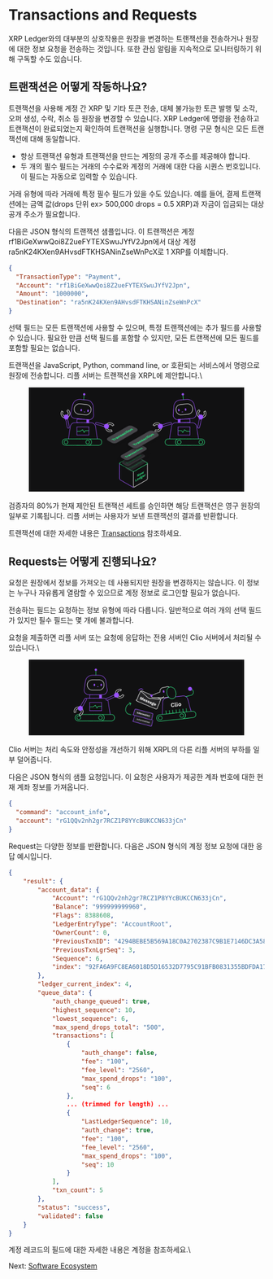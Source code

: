 # Transactions and Requests

XRP Ledger와의 대부분의 상호작용은 원장을 변경하는 트랜잭션을 전송하거나 원장에 대한 정보 요청을 전송하는 것입니다. 또한 관심 알림을 지속적으로 모니터링하기 위해 구독할 수도 있습니다.



## 트랜잭션은 어떻게 작동하나요?

트랜잭션을 사용해 계정 간 XRP 및 기타 토큰 전송, 대체 불가능한 토큰 발행 및 소각, 오퍼 생성, 수락, 취소 등 원장을 변경할 수 있습니다. XRP Ledger에 명령을 전송하고 트랜잭션이 완료되었는지 확인하여 트랜잭션을 실행합니다. 명령 구문 형식은 모든 트랜잭션에 대해 동일합니다.

* 항상 트랜잭션 유형과 트랜잭션을 만드는 계정의 공개 주소를 제공해야 합니다.
* 두 개의 필수 필드는 거래의 수수료와 계정의 거래에 대한 다음 시퀀스 번호입니다. 이 필드는 자동으로 입력할 수 있습니다.

거래 유형에 따라 거래에 특정 필수 필드가 있을 수도 있습니다. 예를 들어, 결제 트랜잭션에는 금액 값(drops 단위 ex> 500,000 drops = 0.5 XRP)과 자금이 입금되는 대상 공개 주소가 필요합니다.

다음은 JSON 형식의 트랜잭션 샘플입니다. 이 트랜잭션은 계정rf1BiGeXwwQoi8Z2ueFYTEXSwuJYfV2Jpn에서 대상 계정ra5nK24KXen9AHvsdFTKHSANinZseWnPcX로 1 XRP를 이체합니다.

```json
{
  "TransactionType": "Payment",
  "Account": "rf1BiGeXwwQoi8Z2ueFYTEXSwuJYfV2Jpn",
  "Amount": "1000000",
  "Destination": "ra5nK24KXen9AHvsdFTKHSANinZseWnPcX"
}
```



선택 필드는 모든 트랜잭션에 사용할 수 있으며, 특정 트랜잭션에는 추가 필드를 사용할 수 있습니다. 필요한 만큼 선택 필드를 포함할 수 있지만, 모든 트랜잭션에 모든 필드를 포함할 필요는 없습니다.

트랜잭션을 JavaScript, Python, command line, or 호환되는 서비스에서 명령으로 원장에 전송합니다. 리플 서버는 트랜잭션을 XRPL에 제안합니다.\


<figure><img src="../.gitbook/assets/image (1) (1).png" alt=""><figcaption></figcaption></figure>

검증자의 80%가 현재 제안된 트랜잭션 세트를 승인하면 해당 트랜잭션은 영구 원장의 일부로 기록됩니다. 리플 서버는 사용자가 보낸 트랜잭션의 결과를 반환합니다.

트랜잭션에 대한 자세한 내용은 [Transactions](https://xrpl.org/transactions.html) 참조하세요.



## Requests는 어떻게 진행되나요?

요청은 원장에서 정보를 가져오는 데 사용되지만 원장을 변경하지는 않습니다. 이 정보는 누구나 자유롭게 열람할 수 있으므로 계정 정보로 로그인할 필요가 없습니다.

전송하는 필드는 요청하는 정보 유형에 따라 다릅니다. 일반적으로 여러 개의 선택 필드가 있지만 필수 필드는 몇 개에 불과합니다.

요청을 제출하면 리플 서버 또는 요청에 응답하는 전용 서버인 Clio 서버에서 처리될 수 있습니다.\


<figure><img src="../.gitbook/assets/image (2) (1).png" alt=""><figcaption></figcaption></figure>

Clio 서버는 처리 속도와 안정성을 개선하기 위해 XRPL의 다른 리플 서버의 부하를 일부 덜어줍니다.

다음은 JSON 형식의 샘플 요청입니다. 이 요청은 사용자가 제공한 계좌 번호에 대한 현재 계좌 정보를 가져옵니다.

```json
{
  "command": "account_info",
  "account": "rG1QQv2nh2gr7RCZ1P8YYcBUKCCN633jCn"
}
```

Request는 다양한 정보를 반환합니다. 다음은 JSON 형식의 계정 정보 요청에 대한 응답 예시입니다.

```json
{
    "result": {
        "account_data": {
            "Account": "rG1QQv2nh2gr7RCZ1P8YYcBUKCCN633jCn",
            "Balance": "999999999960",
            "Flags": 8388608,
            "LedgerEntryType": "AccountRoot",
            "OwnerCount": 0,
            "PreviousTxnID": "4294BEBE5B569A18C0A2702387C9B1E7146DC3A5850C1E87204951C6FDAA4C42",
            "PreviousTxnLgrSeq": 3,
            "Sequence": 6,
            "index": "92FA6A9FC8EA6018D5D16532D7795C91BFB0831355BDFDA177E86C8BF997985F"
        },
        "ledger_current_index": 4,
        "queue_data": {
            "auth_change_queued": true,
            "highest_sequence": 10,
            "lowest_sequence": 6,
            "max_spend_drops_total": "500",
            "transactions": [
                {
                    "auth_change": false,
                    "fee": "100",
                    "fee_level": "2560",
                    "max_spend_drops": "100",
                    "seq": 6
                },
                ... (trimmed for length) ...
                {
                    "LastLedgerSequence": 10,
                    "auth_change": true,
                    "fee": "100",
                    "fee_level": "2560",
                    "max_spend_drops": "100",
                    "seq": 10
                }
            ],
            "txn_count": 5
        },
        "status": "success",
        "validated": false
    }
}
```

계정 레코드의 필드에 대한 자세한 내용은 계정을 참조하세요.\


Next: [Software Ecosystem](https://xrpl.org/software-ecosystem.html)






